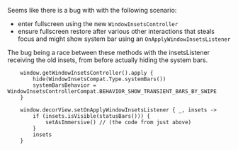 
Seems like there is a bug with with the following scenario:
- enter fullscreen using the new `WindowInsetsController`
- ensure fullscreen restore after various other interactions that steals focus and might show system bar using an `OnApplyWindowInsetsListener`

The bug being a race between these methods with the insetsListener receiving the old insets, from before actually hiding the system bars.

```
    window.getWindowInsetsController().apply {
        hide(WindowInsetsCompat.Type.systemBars())
        systemBarsBehavior = WindowInsetsControllerCompat.BEHAVIOR_SHOW_TRANSIENT_BARS_BY_SWIPE
    }
```

```
    window.decorView.setOnApplyWindowInsetsListener { _, insets ->
        if (insets.isVisible(statusBars())) {
            setAsImmersive() // (the code from just above)
        }
        insets
    }
```
